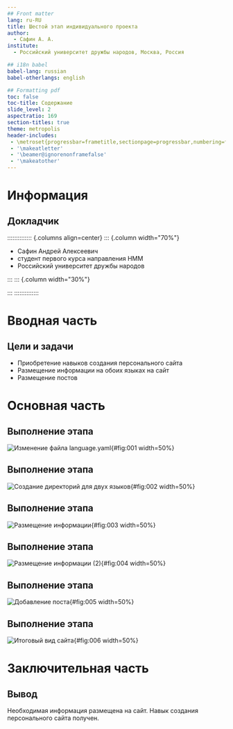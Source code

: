```yaml
---
## Front matter
lang: ru-RU
title: Шестой этап индивидуального проекта
author:
  - Сафин А. А.
institute:
  - Российский университет дружбы народов, Москва, Россия

## i18n babel
babel-lang: russian
babel-otherlangs: english

## Formatting pdf
toc: false
toc-title: Содержание
slide_level: 2
aspectratio: 169
section-titles: true
theme: metropolis
header-includes:
 - \metroset{progressbar=frametitle,sectionpage=progressbar,numbering=fraction}
 - '\makeatletter'
 - '\beamer@ignorenonframefalse'
 - '\makeatother'
---
```


# Информация

## Докладчик

:::::::::::::: {.columns align=center}
::: {.column width="70%"}

  * Сафин Андрей Алексеевич
  * студент первого курса направления НММ
  * Российский университет дружбы народов

:::
::: {.column width="30%"}

:::
::::::::::::::

# Вводная часть

## Цели и задачи

- Приобретение навыков создания персонального сайта
- Размещение информации на обоих языках на сайт
- Размещение постов

# Основная часть

## Выполнение этапа

![Изменение файла language.yaml](image/001.png){#fig:001 width=50%}

## Выполнение этапа

![Создание директорий для двух языков](image/002.png){#fig:002 width=50%}

## Выполнение этапа

![Размещение информации](image/003.png){#fig:003 width=50%}

## Выполнение этапа

![Размещение информации (2)](image/004.png){#fig:004 width=50%}

## Выполнение этапа

![Добавление поста](image/005.png){#fig:005 width=50%}

## Выполнение этапа

![Итоговый вид сайта](image/006.png){#fig:006 width=50%}

# Заключительная часть

## Вывод

Необходимая информация размещена на сайт. Навык создания персонального сайта получен.

